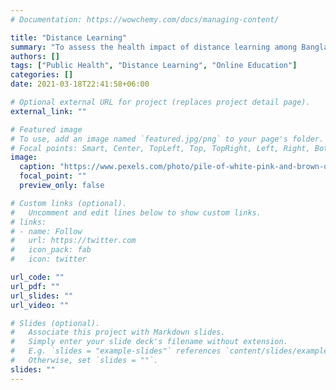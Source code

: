 ```yaml
---
# Documentation: https://wowchemy.com/docs/managing-content/

title: "Distance Learning"
summary: "To assess the health impact of distance learning among Bangladeshi students during COVID-19."
authors: []
tags: ["Public Health", "Distance Learning", "Online Education"]
categories: []
date: 2021-03-18T22:41:58+06:00

# Optional external URL for project (replaces project detail page).
external_link: ""

# Featured image
# To use, add an image named `featured.jpg/png` to your page's folder.
# Focal points: Smart, Center, TopLeft, Top, TopRight, Left, Right, BottomLeft, Bottom, BottomRight.
image:
  caption: "https://www.pexels.com/photo/pile-of-white-pink-and-brown-oblong-and-round-medication-tablet-143654/"
  focal_point: ""
  preview_only: false

# Custom links (optional).
#   Uncomment and edit lines below to show custom links.
# links:
# - name: Follow
#   url: https://twitter.com
#   icon_pack: fab
#   icon: twitter

url_code: ""
url_pdf: ""
url_slides: ""
url_video: ""

# Slides (optional).
#   Associate this project with Markdown slides.
#   Simply enter your slide deck's filename without extension.
#   E.g. `slides = "example-slides"` references `content/slides/example-slides.md`.
#   Otherwise, set `slides = ""`.
slides: ""
---
```


